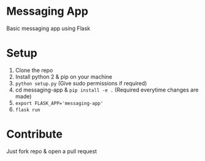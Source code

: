 # Messaging App
Basic messaging app using Flask

# Setup

1. Clone the repo
2. Install python 2 & pip on your machine
3. `python setup.py` (Give sudo permissions if required)
4. cd messaging-app & `pip install -e .` (Required everytime changes are made)
5. `export FLASK_APP='messaging-app'`
6. `flask run`

# Contribute

Just fork repo & open a pull request